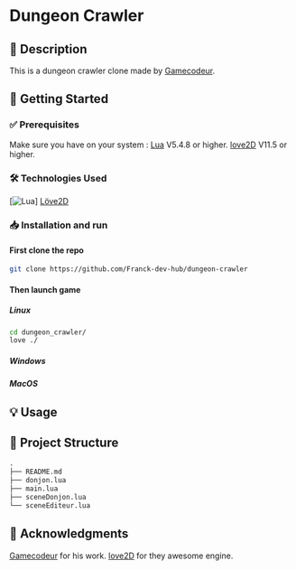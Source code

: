 # Dungeon Crawler
## 📌 Description
This is a dungeon crawler clone made by [Gamecodeur]().

## 🚀 Getting Started
### ✅ Prerequisites
Make sure you have on your system :
[Lua](https://www.lua.org/download.html) V5.4.8 or higher.
[love2D](https://love2d.org/wiki/Getting_Started) V11.5 or higher.

### 🛠️ Technologies Used
[![Lua](https://img.shields.io/badge/Lua-%232C2D72.svg?logo=lua&logoColor=white)]
[Löve2D](https://img.shields.io/badge/LÖVE2D-ec5b5b?logo=love&logoColor=white&style=flat)

### 📥 Installation and run
#### First clone the repo
```sh
git clone https://github.com/Franck-dev-hub/dungeon-crawler
```

#### Then launch game
##### Linux
```sh
cd dungeon_crawler/
love ./
```

##### Windows
##### MacOS

## 💡 Usage

## 📁 Project Structure
```txt
.
├── README.md
├── donjon.lua
├── main.lua
├── sceneDonjon.lua
└── sceneEditeur.lua
```

## 💖 Acknowledgments
[Gamecodeur]() for his work.
[love2D](https://love2d.org/wiki/Getting_Started) for they awesome engine.
